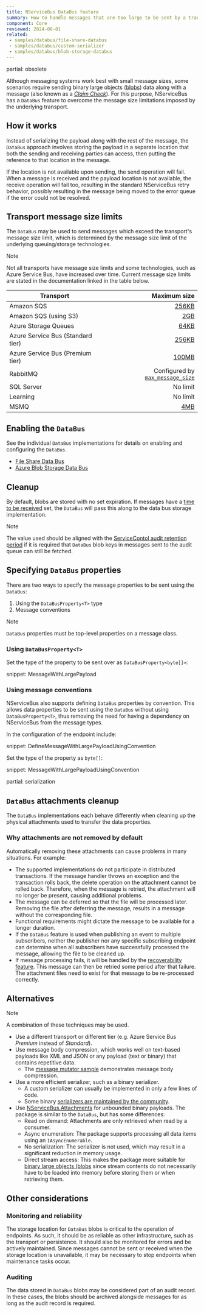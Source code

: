 ```yaml
---
title: NServiceBus DataBus feature
summary: How to handle messages that are too large to be sent by a transport natively by using NServiceBus DataBus
component: Core
reviewed: 2024-08-01
related:
 - samples/databus/file-share-databus
 - samples/databus/custom-serializer
 - samples/databus/blob-storage-databus
---
```


partial: obsolete

Although messaging systems work best with small message sizes, some scenarios require sending binary large objects ([blobs](https://en.wikipedia.org/wiki/Binary_large_object)) data along with a message (also known as a [_Claim Check_](https://learn.microsoft.com/en-us/azure/architecture/patterns/claim-check)). For this purpose, NServiceBus has a `DataBus` feature to overcome the message size limitations imposed by the underlying transport.

## How it works

Instead of serializing the payload along with the rest of the message, the `DataBus` approach involves storing the payload in a separate location that both the sending and receiving parties can access, then putting the reference to that location in the message.

If the location is not available upon sending, the send operation will fail. When a message is received and the payload location is not available, the receive operation will fail too, resulting in the standard NServiceBus retry behavior, possibly resulting in the message being moved to the error queue if the error could not be resolved.

## Transport message size limits

The `DataBus` may be used to send messages which exceed the transport's message size limit, which is determined by the message size limit of the underlying queuing/storage technologies.

> [!NOTE]
> Not all transports have message size limits and some technologies, such as Azure Service Bus, have increased over time. Current message size limits are stated in the documentation linked in the table below.

| Transport                         | Maximum size |
| --------------------------------- | ------------:|
| Amazon SQS                        | [256KB](https://docs.aws.amazon.com/AWSSimpleQueueService/latest/SQSDeveloperGuide/quotas-messages.html) |
| Amazon SQS (using S3)             | [2GB](https://docs.aws.amazon.com/AWSSimpleQueueService/latest/SQSDeveloperGuide/quotas-messages.html) |
| Azure Storage Queues              | [64KB](https://learn.microsoft.com/en-us/azure/service-bus-messaging/service-bus-azure-and-service-bus-queues-compared-contrasted#capacity-and-quotas) |
| Azure Service Bus (Standard tier) | [256KB](https://learn.microsoft.com/en-us/azure/service-bus-messaging/service-bus-azure-and-service-bus-queues-compared-contrasted#capacity-and-quotas) |
| Azure Service Bus (Premium tier)  | [100MB](https://learn.microsoft.com/en-us/azure/service-bus-messaging/service-bus-premium-messaging#large-messages-support) |
| RabbitMQ                          | Configured by [`max_message_size`](https://www.rabbitmq.com/configure.html#config-items) |
| SQL Server                        | No limit |
| Learning                          | No limit |
| MSMQ                              | [4MB](https://learn.microsoft.com/en-us/previous-versions/windows/desktop/msmq/ms711436(v=vs.85)#maximum-message-size) |

## Enabling the `DataBus`

See the individual `DataBus` implementations for details on enabling and configuring the `DataBus`.

- [File Share Data Bus](/nservicebus/messaging/claimcheck/file-share.md)
- [Azure Blob Storage Data Bus](/nservicebus/messaging/claimcheck/azure-blob-storage.md)

## Cleanup

By default, blobs are stored with no set expiration. If messages have a [time to be received](/nservicebus/messaging/discard-old-messages.md) set, the `DataBus` will pass this along to the data bus storage implementation.

> [!NOTE]
> The value used should be aligned with the [ServiceContol audit retention period](/servicecontrol/how-purge-expired-data.md) if it is required that `DataBus` blob keys in messages sent to the audit queue can still be fetched.

## Specifying `DataBus` properties

There are two ways to specify the message properties to be sent using the `DataBus`:

 1. Using the `DataBusProperty<T>` type
 1. Message conventions

> [!NOTE]
> `DataBus` properties must be top-level properties on a message class.

### Using `DataBusProperty<T>`

Set the type of the property to be sent over as `DataBusProperty<byte[]>`:

snippet: MessageWithLargePayload

### Using message conventions

NServiceBus also supports defining `DataBus` properties by convention. This allows data properties to be sent using the `DataBus` without using `DataBusProperty<T>`, thus removing the need for having a dependency on NServiceBus from the message types.

In the configuration of the endpoint include:

snippet: DefineMessageWithLargePayloadUsingConvention

Set the type of the property as `byte[]`:

snippet: MessageWithLargePayloadUsingConvention

partial: serialization

## `DataBus` attachments cleanup

The `DataBus` implementations each behave differently when cleaning up the physical attachments used to transfer the data properties.

### Why attachments are not removed by default

Automatically removing these attachments can cause problems in many situations. For example:

- The supported implementations do not participate in distributed transactions. If the message handler throws an exception and the transaction rolls back, the delete operation on the attachment cannot be rolled back. Therefore, when the message is retried, the attachment will no longer be present, causing additional problems.
- The message can be deferred so that the file will be processed later. Removing the file after deferring the message, results in a message without the corresponding file.
- Functional requirements might dictate the message to be available for a longer duration.
- If the `DataBus` feature is used when publishing an event to multiple subscribers, neither the publisher nor any specific subscribing endpoint can determine when all subscribers have successfully processed the message, allowing the file to be cleaned up.
- If message processing fails, it will be handled by the [recoverability feature](/nservicebus/recoverability/). This message can then be retried some period after that failure. The attachment files need to exist for that message to be re-processed correctly.

## Alternatives

> [!NOTE]
> A combination of these techniques may be used.

- Use a different transport or different tier (e.g. Azure Service Bus _Premium_ instead of _Standard_).
- Use message body compression, which works well on text-based payloads like XML and JSON or any payload (text or binary) that contains repetitive data.
  - The [message mutator sample](/samples/messagemutators/) demonstrates message body compression.
- Use a more efficient serializer, such as a binary serializer.
  - A custom serializer can usually be implemented in only a few lines of code.
  - Some binary [serializers are maintained by the community](/nservicebus/community/#serializers).
- Use [NServiceBus.Attachments](/nservicebus/community/#nservicebus-attachments) for unbounded binary payloads. The package is similar to the `DataBus`, but has some differences:
  - Read on demand: Attachments are only retrieved when read by a consumer.
  - Async enumeration: The package supports processing all data items using an `IAsyncEnumerable`.
  - No serialization: The serializer is not used, which may result in a significant reduction in memory usage.
  - Direct stream access: This makes the package more suitable for [binary large objects (blobs](https://en.wikipedia.org/wiki/Binary_large_object) since stream contents do not necessarily have to be loaded into memory before storing them or when retrieving them.

## Other considerations

### Monitoring and reliability

The storage location for `DataBus` blobs is critical to the operation of endpoints. As such, it should be as reliable as other infrastructure, such as the transport or persistence. It should also be monitored for errors and be actively maintained. Since messages cannot be sent or received when the storage location is unavailable, it may be necessary to stop endpoints when maintenance tasks occur.

### Auditing

The data stored in `DataBus` blobs may be considered part of an audit record. In these cases, the blobs should be archived alongside messages for as long as the audit record is required.
